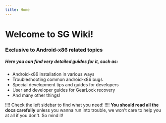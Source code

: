 ```yaml
---
title: Home
---
```


# Welcome to SG Wiki!

### Exclusive to Android-x86 related topics

##### Here you can find very detailed guides for it, such as:

* Android-x86 installation in various ways
* Troubleshooting common android-x86 bugs
* Special development tips and guides for developers
* User and developer guides for GearLock recovery
* And many other things!

!!!! Check the left sidebar to find what you need!
!!!! **You should read all the docs carefully** unless you wanna run into trouble, we won't care to help you at all if you don't. So mind it!